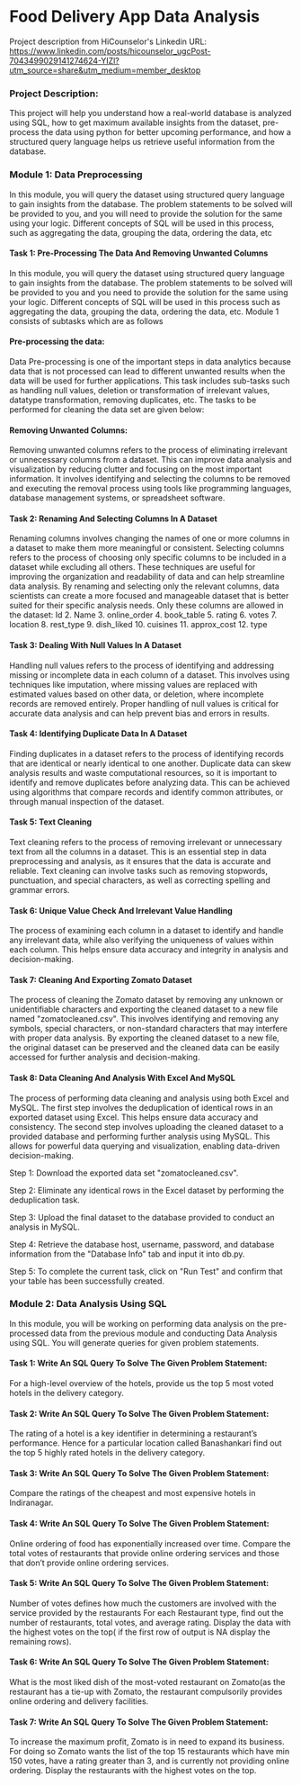 # Food Delivery App Data Analysis
Project description from HiCounselor's Linkedin URL: https://www.linkedin.com/posts/hicounselor_ugcPost-7043499029141274624-YIZl?utm_source=share&utm_medium=member_desktop

### Project Description: 
This project will help you understand how a real-world database is analyzed using SQL, how to get maximum available insights from the dataset, pre-process the data using python for better upcoming performance, and how a structured query language helps us retrieve useful information from the database.

### Module 1: Data Preprocessing 
In this module, you will query the dataset using structured query language to gain insights from the database. The problem statements to be solved will be provided to you, and you will need to provide the solution for the same using your logic. Different concepts of SQL will be used in this process, such as aggregating the data, grouping the data, ordering the data, etc

#### Task 1: Pre-Processing The Data And Removing Unwanted Columns
In this module, you will query the dataset using structured query language to gain insights from the database. The problem statements to be solved will be provided to you and you need to provide the solution for the same using your logic. Different concepts of SQL will be used in this process such as aggregating the data, grouping the data, ordering the data, etc. Module 1 consists of subtasks which are as follows

#### Pre-processing the data: 
Data Pre-processing is one of the important steps in data analytics because data that is not processed can lead to different unwanted results when the data will be used for further applications. This task includes sub-tasks such as handling null values, deletion or transformation of irrelevant values, datatype transformation, removing duplicates, etc. The tasks to be performed for cleaning the data set are given below:

#### Removing Unwanted Columns: 
Removing unwanted columns refers to the process of eliminating irrelevant or unnecessary columns from a dataset. This can improve data analysis and visualization by reducing clutter and focusing on the most important information. It involves identifying and selecting the columns to be removed and executing the removal process using tools like programming languages, database management systems, or spreadsheet software.

#### Task 2: Renaming And Selecting Columns In A Dataset
Renaming columns involves changing the names of one or more columns in a dataset to make them more meaningful or consistent. Selecting columns refers to the process of choosing only specific columns to be included in a dataset while excluding all others. These techniques are useful for improving the organization and readability of data and can help streamline data analysis. By renaming and selecting only the relevant columns, data scientists can create a more focused and manageable dataset that is better suited for their specific analysis needs.
Only these columns are allowed in the dataset:
Id 2. Name 3. online_order 4. book_table 5. rating 6. votes 7. location 8. rest_type 9. dish_liked 10. cuisines 11. approx_cost 12. type

#### Task 3: Dealing With Null Values In A Dataset
Handling null values refers to the process of identifying and addressing missing or incomplete data in each column of a dataset. This involves using techniques like imputation, where missing values are replaced with estimated values based on other data, or deletion, where incomplete records are removed entirely. Proper handling of null values is critical for accurate data analysis and can help prevent bias and errors in results.

#### Task 4: Identifying Duplicate Data In A Dataset
Finding duplicates in a dataset refers to the process of identifying records that are identical or nearly identical to one another. Duplicate data can skew analysis results and waste computational resources, so it is important to identify and remove duplicates before analyzing data. This can be achieved using algorithms that compare records and identify common attributes, or through manual inspection of the dataset.

#### Task 5: Text Cleaning
Text cleaning refers to the process of removing irrelevant or unnecessary text from all the columns in a dataset. This is an essential step in data preprocessing and analysis, as it ensures that the data is accurate and reliable. Text cleaning can involve tasks such as removing stopwords, punctuation, and special characters, as well as correcting spelling and grammar errors.

#### Task 6: Unique Value Check And Irrelevant Value Handling
The process of examining each column in a dataset to identify and handle any irrelevant data, while also verifying the uniqueness of values within each column. This helps ensure data accuracy and integrity in analysis and decision-making.

#### Task 7: Cleaning And Exporting Zomato Dataset
The process of cleaning the Zomato dataset by removing any unknown or unidentifiable characters and exporting the cleaned dataset to a new file named "zomatocleaned.csv". This involves identifying and removing any symbols, special characters, or non-standard characters that may interfere with proper data analysis. By exporting the cleaned dataset to a new file, the original dataset can be preserved and the cleaned data can be easily accessed for further analysis and decision-making.

#### Task 8: Data Cleaning And Analysis With Excel And MySQL
The process of performing data cleaning and analysis using both Excel and MySQL. The first step involves the deduplication of identical rows in an exported dataset using Excel. This helps ensure data accuracy and consistency. The second step involves uploading the cleaned dataset to a provided database and performing further analysis using MySQL. This allows for powerful data querying and visualization, enabling data-driven decision-making.

Step 1: Download the exported data set "zomatocleaned.csv".

Step 2: Eliminate any identical rows in the Excel dataset by performing the deduplication task. 

Step 3: Upload the final dataset to the database provided to conduct an analysis in MySQL. 

Step 4: Retrieve the database host, username, password, and database information from the "Database Info" tab and input it into db.py. 

Step 5: To complete the current task, click on "Run Test" and confirm that your table has been successfully created.

### Module 2: Data Analysis Using SQL
In this module, you will be working on performing data analysis on the pre-processed data from the previous module and conducting Data Analysis using SQL. You will generate queries for given problem statements. 

#### Task 1: Write An SQL Query To Solve The Given Problem Statement: 
For a high-level overview of the hotels, provide us the top 5 most voted hotels in the delivery category.

#### Task 2: Write An SQL Query To Solve The Given Problem Statement: 
The rating of a hotel is a key identifier in determining a restaurant’s performance. Hence for a particular location called Banashankari find out the top 5 highly rated hotels in the delivery category.

#### Task 3: Write An SQL Query To Solve The Given Problem Statement: 
Compare the ratings of the cheapest and most expensive hotels in Indiranagar.

#### Task 4: Write An SQL Query To Solve The Given Problem Statement: 
Online ordering of food has exponentially increased over time. Compare the total votes of restaurants that provide online ordering services and those that don’t provide online ordering services.

#### Task 5: Write An SQL Query To Solve The Given Problem Statement: 
Number of votes defines how much the customers are involved with the service provided by the restaurants For each Restaurant type, find out the number of restaurants, total votes, and average rating. Display the data with the highest votes on the top( if the first row of output is NA display the remaining rows).

#### Task 6: Write An SQL Query To Solve The Given Problem Statement: 
What is the most liked dish of the most-voted restaurant on Zomato(as the restaurant has a tie-up with Zomato, the restaurant compulsorily provides online ordering and delivery facilities.

#### Task 7: Write An SQL Query To Solve The Given Problem Statement: 
To increase the maximum profit, Zomato is in need to expand its business. For doing so Zomato wants the list of the top 15 restaurants which have min 150 votes, have a rating greater than 3, and is currently not providing online ordering. Display the restaurants with the highest votes on the top.
